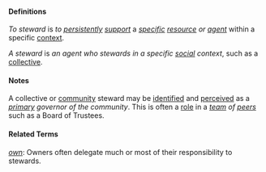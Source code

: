 #### Definitions

*To steward* is *to [persistently](https://github.com/gcassel/Modular-Organizing-Terminology/blob/master/terms/persistent.md) [support](https://github.com/gcassel/Modular-Organizing-Terminology/blob/master/terms/support.md)* a *[specific](https://github.com/gcassel/Modular-Organizing-Terminology/blob/master/terms/specific.md) [resource](https://github.com/gcassel/Modular-Organizing-Terminology/blob/master/terms/resource.md) or [agent](https://github.com/gcassel/Modular-Organizing-Terminology/blob/master/terms/agent.md)* within a specific [context](https://github.com/gcassel/Modular-Organizing-Terminology/blob/master/terms/context.md).

*A steward* is *an agent who stewards in a specific [social](https://github.com/gcassel/Modular-Organizing-Terminology/blob/master/terms/social.md) context*, such as a [collective](https://github.com/gcassel/Modular-Organizing-Terminology/blob/master/terms/collective.md).

#### Notes

A collective or [community](https://github.com/gcassel/Modular-Organizing-Terminology/blob/master/terms/community.md) steward may be [identified](https://github.com/gcassel/Modular-Organizing-Terminology/blob/master/terms/identify.md) and [perceived](https://github.com/gcassel/Modular-Organizing-Terminology/blob/master/terms/perceive.md) as a *[primary](https://github.com/gcassel/Modular-Organizing-Terminology/blob/master/terms/base.md) governor of the community*.  This is often a [role](https://github.com/gcassel/Modular-Organizing-Terminology/blob/master/terms/role.md) in a *[team](https://github.com/gcassel/Modular-Organizing-Terminology/blob/master/terms/team.md) of [peers](https://github.com/gcassel/Modular-Organizing-Terminology/blob/master/terms/peer.md)* such as a Board of Trustees.

#### Related Terms

*[own](https://github.com/gcassel/Modular-Organizing-Terminology/blob/master/terms/own.md)*:  Owners often delegate much or most of their responsibility to stewards.
